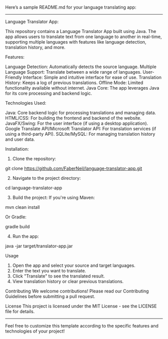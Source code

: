 Here’s a sample README.md for your language translating app:

---

Language Translator App: 

This repository contains a Language Translator App built using Java. The app allows users to translate text from one language to another in real-time, supporting multiple languages with features like language detection, translation history, and more.

Features: 

Language Detection: Automatically detects the source language.
Multiple Language Support: Translate between a wide range of languages.
User-Friendly Interface: Simple and intuitive interface for ease of use.
Translation History: Keeps a log of previous translations.
Offline Mode: Limited functionality available without internet.
Java Core: The app leverages Java for its core processing and backend logic.

Technologies Used: 

Java: Core backend logic for processing translations and managing data.
HTML/CSS: For building the frontend and backend of the website.
JavaFX/Swing: For the user interface (if using a desktop application).
Google Translate API/Microsoft Translator API: For translation services (if using a third-party API).
SQLite/MySQL: For managing translation history and user data.

Installation: 
1. Clone the repository:

git clone https://github.com/FaberNeil/language-translator-app.git

2. Navigate to the project directory:

cd language-translator-app

3. Build the project: If you're using Maven:

mvn clean install

Or Gradle:

gradle build

4. Run the app:

java -jar target/translator-app.jar

Usage

1. Open the app and select your source and target languages.
2. Enter the text you want to translate.
3. Click "Translate" to see the translated result.
4. View translation history or clear previous translations.

Contributing
We welcome contributions! Please read our Contributing Guidelines before submitting a pull request.

License
This project is licensed under the MIT License - see the LICENSE file for details.

---

Feel free to customize this template according to the specific features and technologies of your project!
